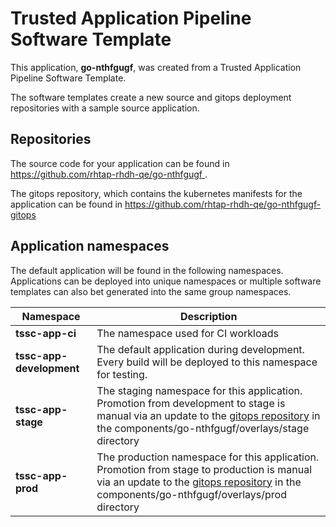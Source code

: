# Trusted Application Pipeline Software Template

This application, **go-nthfgugf**, was created from a Trusted Application Pipeline Software Template.

The software templates create a new source and gitops deployment repositories with a sample source application. 

## Repositories

The source code for your application can be found in [https://github.com/rhtap-rhdh-qe/go-nthfgugf ](https://github.com/rhtap-rhdh-qe/go-nthfgugf ).
 
The gitops repository, which contains the kubernetes manifests for the application can be found in 
[https://github.com/rhtap-rhdh-qe/go-nthfgugf-gitops ](https://github.com/rhtap-rhdh-qe/go-nthfgugf-gitops ) 

## Application namespaces 

The default application will be found in the following namespaces. Applications can be deployed into unique namespaces or multiple software templates can also bet generated into the same group namespaces.  

|  Namespace   |  Description   |  
| -------- | -------- |
| **tssc-app-ci** | The namespace used for CI workloads |
| **tssc-app-development** | The default application during development. Every build will be deployed to this namespace for testing. |
| **tssc-app-stage** | The staging namespace for this application. Promotion from development to stage is manual via an update to the [gitops repository](https://github.com/rhtap-rhdh-qe/go-nthfgugf-gitops ) in the components/go-nthfgugf/overlays/stage directory |
| **tssc-app-prod** | The production namespace for this application. Promotion from stage to production is manual via an update to the [gitops repository](https://github.com/rhtap-rhdh-qe/go-nthfgugf-gitops ) in the components/go-nthfgugf/overlays/prod directory |